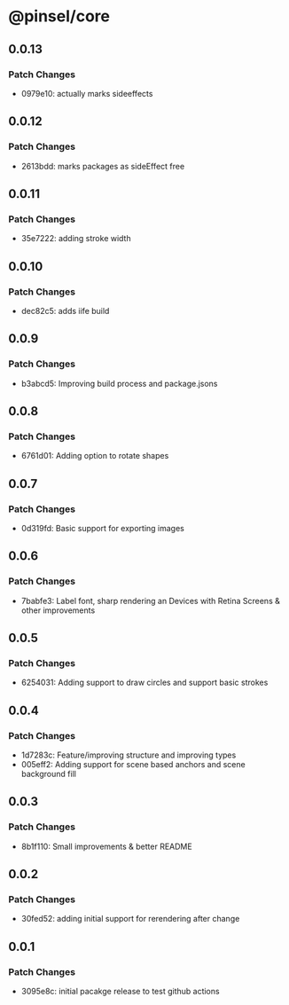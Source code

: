 # @pinsel/core

## 0.0.13

### Patch Changes

- 0979e10: actually marks sideeffects

## 0.0.12

### Patch Changes

- 2613bdd: marks packages as sideEffect free

## 0.0.11

### Patch Changes

- 35e7222: adding stroke width

## 0.0.10

### Patch Changes

- dec82c5: adds iife build

## 0.0.9

### Patch Changes

- b3abcd5: Improving build process and package.jsons

## 0.0.8

### Patch Changes

- 6761d01: Adding option to rotate shapes

## 0.0.7

### Patch Changes

- 0d319fd: Basic support for exporting images

## 0.0.6

### Patch Changes

- 7babfe3: Label font, sharp rendering an Devices with Retina Screens & other improvements

## 0.0.5

### Patch Changes

- 6254031: Adding support to draw circles and support basic strokes

## 0.0.4

### Patch Changes

- 1d7283c: Feature/improving structure and improving types
- 005eff2: Adding support for scene based anchors and scene background fill

## 0.0.3

### Patch Changes

- 8b1f110: Small improvements & better README

## 0.0.2

### Patch Changes

- 30fed52: adding initial support for rerendering after change

## 0.0.1

### Patch Changes

- 3095e8c: initial pacakge release to test github actions
